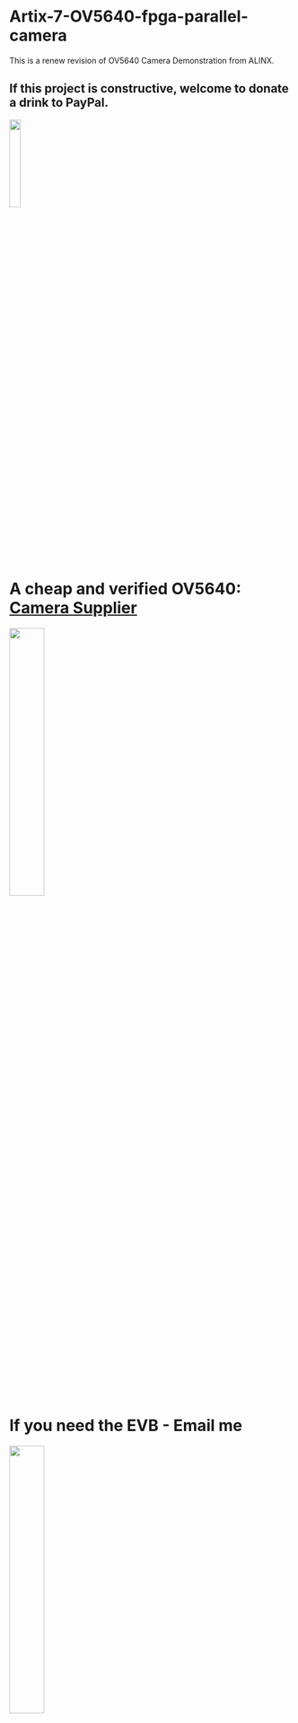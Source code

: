 # Artix-7-OV5640-fpga-parallel-camera

This is a renew revision of OV5640 Camera Demonstration from ALINX.

## If this project is constructive, welcome to donate a drink to PayPal.

<img src="https://github.com/briansune/FPGA-Camera-MIPI-DVP-Verilog/assets/29487339/75ccc568-4f17-48a1-b2af-20211f98896c" style="height:20%; width:20%">

# A cheap and verified OV5640: <a href="https://item.taobao.com/item.htm?_u=e10quk0k218a&id=747353997633&spm=a1z09.2.0.0.77362e8d8Nq7isa" target="_blank">Camera Supplier</a>

<img src="https://github.com/briansune/Artix-7-Parallel-OV5640/assets/29487339/e834ee1d-6a3a-48b0-9a1b-ce9001672ac4" style="height:35%; width:35%">

# If you need the EVB - Email me

<img src="https://github.com/briansune/Artix-7-Parallel-OV5640/assets/29487339/45cd2f58-d7d1-4216-8cf3-8c5b0ee9c6d4" style="height:35%; width:35%">

### It is recommanded to use I/O @ 1.8V or 2.8V and ALINX board only support 3V3 so this example is demo purpose only!!!

<img src="https://github.com/briansune/Artix-7-Parallel-OV5640/assets/29487339/f5beb537-d379-4f6e-a1e5-2e391437b7b5" style="height:35%; width:35%">


# Hardware Setup - OV5640 (EVB OV5640)

<img src="https://github.com/briansune/Artix-7-Parallel-OV5640/assets/29487339/0a652685-1a1f-4712-9fe3-5e0925c2de81" style="height:45%; width:45%">

## Preview

| Resolution | Preview |
|:---------------:|:----------------------------------------------------------------:|
| XGA - 1024x768 | <img src="https://github.com/briansune/Artix-7-Parallel-OV5640/assets/29487339/fd2e3413-281b-47c8-96b0-4db7ecfcb4c1" style="height:45%; width:45%"> |
| WQVGA - 480x272 | <img src="https://github.com/briansune/Artix-7-Parallel-OV5640/assets/29487339/0a79e799-715a-4406-af66-6bf90f17737b" style="height:45%; width:45%"> |
| 720P - 1280x720 | <img src="https://github.com/briansune/Artix-7-Parallel-OV5640/assets/29487339/38489da4-0c58-470a-820e-6f2b9f98e22b" style="height:45%; width:45%"> |
| QuadVGA - 1280x960 | <img src="https://github.com/briansune/Artix-7-Parallel-OV5640/assets/29487339/f700f459-ef60-42ff-8128-1ce464a0c697" style="height:45%; width:45%"> |
| 1080p - 1920x1080 Gray | <img src="https://github.com/briansune/Artix-7-Parallel-OV5640/assets/29487339/d277faa2-46ce-415e-8b8c-5bb7f330ae35" style="height:45%; width:45%"> |
| 1080p - 1920x1080 Debayer | <img src="" style="height:45%; width:45%"> |

# Vivado Resources

<img src="https://github.com/briansune/Artix-7-Parallel-OV5640/assets/29487339/6bff728f-4fad-461a-bd23-077f95a8b43c">

The timing of one node is not met but this is normal as cross-clock-domain ignore is not set in XDC which can be include or use CDC library to remove such warning.

